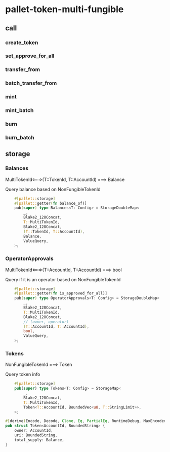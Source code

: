 # pallet-token-multi-fungible

## call

### create_token

### set_approve_for_all

### transfer_from

### batch_transfer_from

### mint

### mint_batch

### burn

### burn_batch

## storage

### Balances

MultiTokenId<===>(T::TokenId, T::AccountId) ===> Balance

Query balance based on NonFungibleTokenId

```rust
	#[pallet::storage]
	#[pallet::getter(fn balance_of)]
	pub(super) type Balances<T: Config> = StorageDoubleMap<
		_,
		Blake2_128Concat,
		T::MultiTokenId,
		Blake2_128Concat,
		(T::TokenId, T::AccountId),
		Balance,
		ValueQuery,
	>;
```

### OperatorApprovals

MultiTokenId<===>(T::AccountId, T::AccountId) ===> bool

Query if it is an operator based on NonFungibleTokenId

```rust
	#[pallet::storage]
	#[pallet::getter(fn is_approved_for_all)]
	pub(super) type OperatorApprovals<T: Config> = StorageDoubleMap<
		_,
		Blake2_128Concat,
		T::MultiTokenId,
		Blake2_128Concat,
		// (owner, operator)
		(T::AccountId, T::AccountId),
		bool,
		ValueQuery,
	>;
```

### Tokens

NonFungibleTokenId ===> Token

Query token info

```rust
	#[pallet::storage]
	pub(super) type Tokens<T: Config> = StorageMap<
		_,
		Blake2_128Concat,
		T::MultiTokenId,
		Token<T::AccountId, BoundedVec<u8, T::StringLimit>>,
	>;
```

```rust
#[derive(Encode, Decode, Clone, Eq, PartialEq, RuntimeDebug, MaxEncodedLen, TypeInfo)]
pub struct Token<AccountId, BoundedString> {
	owner: AccountId,
	uri: BoundedString,
	total_supply: Balance,
}
```
